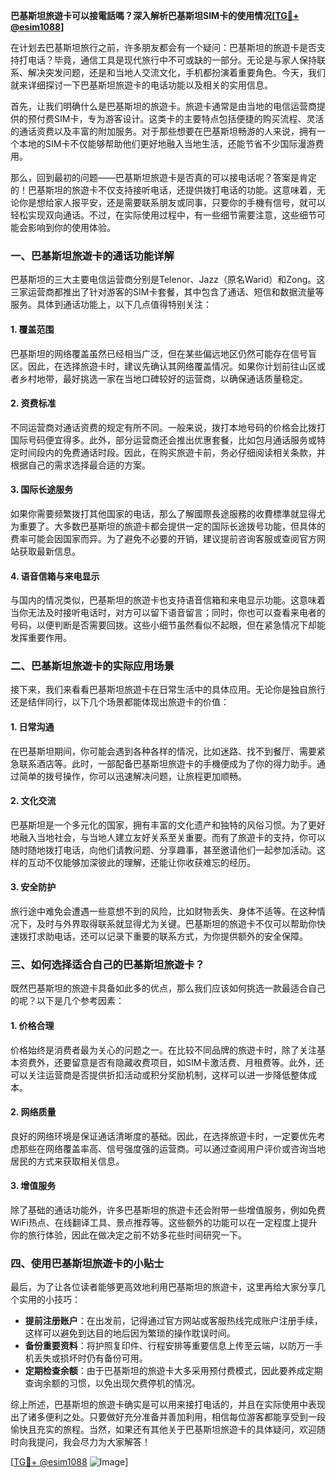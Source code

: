 **巴基斯坦旅遊卡可以接電話嗎？深入解析巴基斯坦SIM卡的使用情况[[TG💪+ @esim1088](https://t.me/s/esim1088)]**

在计划去巴基斯坦旅行之前，许多朋友都会有一个疑问：巴基斯坦的旅遊卡是否支持打电话？毕竟，通信工具是现代旅行中不可或缺的一部分。无论是与家人保持联系、解决突发问题，还是和当地人交流文化，手机都扮演着重要角色。今天，我们就来详细探讨一下巴基斯坦旅遊卡的电话功能以及相关的实用信息。

首先，让我们明确什么是巴基斯坦的旅遊卡。旅遊卡通常是由当地的电信运营商提供的预付费SIM卡，专为游客设计。这类卡的主要特点包括便捷的购买流程、灵活的通话资费以及丰富的附加服务。对于那些想要在巴基斯坦畅游的人来说，拥有一个本地的SIM卡不仅能够帮助他们更好地融入当地生活，还能节省不少国际漫游费用。

那么，回到最初的问题——巴基斯坦旅遊卡是否真的可以接电话呢？答案是肯定的！巴基斯坦的旅遊卡不仅支持接听电话，还提供拨打电话的功能。这意味着，无论你是想给家人报平安，还是需要联系朋友或同事，只要你的手機有信号，就可以轻松实现双向通话。不过，在实际使用过程中，有一些细节需要注意，这些细节可能会影响到你的使用体验。

### 一、巴基斯坦旅遊卡的通话功能详解

巴基斯坦的三大主要电信运营商分别是Telenor、Jazz（原名Warid）和Zong。这三家运营商都推出了针对游客的SIM卡套餐，其中包含了通话、短信和数据流量等服务。具体到通话功能上，以下几点值得特别关注：

#### 1. **覆盖范围**
巴基斯坦的网络覆盖虽然已经相当广泛，但在某些偏远地区仍然可能存在信号盲区。因此，在选择旅遊卡时，建议先确认其网络覆盖情况。如果你计划前往山区或者乡村地带，最好挑选一家在当地口碑较好的运营商，以确保通话质量稳定。

#### 2. **资费标准**
不同运营商对通话资费的规定有所不同。一般来说，拨打本地号码的价格会比拨打国际号码便宜得多。此外，部分运营商还会推出优惠套餐，比如包月通话服务或特定时间段内的免费通话时段。因此，在购买旅遊卡前，务必仔细阅读相关条款，并根据自己的需求选择最合适的方案。

#### 3. **国际长途服务**
如果你需要频繁拨打其他国家的电话，那么了解國際長途服務的收費標準就显得尤为重要了。大多数巴基斯坦的旅遊卡都会提供一定的国际长途拨号功能，但具体的费率可能会因国家而异。为了避免不必要的开销，建议提前咨询客服或查阅官方网站获取最新信息。

#### 4. **语音信箱与来电显示**
与国内的情况类似，巴基斯坦的旅遊卡也支持语音信箱和来电显示功能。这意味着当你无法及时接听电话时，对方可以留下语音留言；同时，你也可以查看来电者的号码，以便判断是否需要回拨。这些小细节虽然看似不起眼，但在紧急情况下却能发挥重要作用。

### 二、巴基斯坦旅遊卡的实际应用场景

接下来，我们来看看巴基斯坦旅遊卡在日常生活中的具体应用。无论你是独自旅行还是结伴同行，以下几个场景都能体现出旅遊卡的价值：

#### 1. **日常沟通**
在巴基斯坦期间，你可能会遇到各种各样的情况，比如迷路、找不到餐厅、需要紧急联系酒店等。此时，一部配备巴基斯坦旅遊卡的手機便成为了你的得力助手。通过简单的拨号操作，你可以迅速解决问题，让旅程更加顺畅。

#### 2. **文化交流**
巴基斯坦是一个多元化的国家，拥有丰富的文化遗产和独特的风俗习惯。为了更好地融入当地社会，与当地人建立友好关系至关重要。而有了旅遊卡的支持，你可以随时随地拨打电话，向他们请教问题、分享趣事，甚至邀请他们一起参加活动。这样的互动不仅能够加深彼此的理解，还能让你收获难忘的经历。

#### 3. **安全防护**
旅行途中难免会遭遇一些意想不到的风险，比如财物丢失、身体不适等。在这种情况下，及时与外界取得联系就显得尤为关键。巴基斯坦的旅遊卡不仅可以帮助你快速拨打求助电话，还可以记录下重要的联系方式，为你提供额外的安全保障。

### 三、如何选择适合自己的巴基斯坦旅遊卡？

既然巴基斯坦的旅遊卡具备如此多的优点，那么我们应该如何挑选一款最适合自己的呢？以下是几个参考因素：

#### 1. **价格合理**
价格始终是消费者最为关心的问题之一。在比较不同品牌的旅遊卡时，除了关注基本资费外，还要留意是否有隐藏收费项目，如SIM卡激活费、月租费等。此外，还可以关注运营商是否提供折扣活动或积分奖励机制，这样可以进一步降低整体成本。

#### 2. **网络质量**
良好的网络环境是保证通话清晰度的基础。因此，在选择旅遊卡时，一定要优先考虑那些在网络覆盖率高、信号强度强的运营商。可以通过查阅用户评价或咨询当地居民的方式来获取相关信息。

#### 3. **增值服务**
除了基础的通话功能外，许多巴基斯坦的旅遊卡还会附带一些增值服务，例如免费WiFi热点、在线翻译工具、景点推荐等。这些额外的功能可以在一定程度上提升你的旅行体验，因此在做决定之前不妨多花些时间研究一下。

### 四、使用巴基斯坦旅遊卡的小贴士

最后，为了让各位读者能够更高效地利用巴基斯坦的旅遊卡，这里再给大家分享几个实用的小技巧：

- **提前注册账户**：在出发前，记得通过官方网站或客服热线完成账户注册手续，这样可以避免到达目的地后因为繁琐的操作耽误时间。
- **备份重要资料**：将护照复印件、行程安排等重要信息上传至云端，以防万一手机丢失或损坏时仍有备份可用。
- **定期检查余额**：由于巴基斯坦的旅遊卡大多采用预付费模式，因此要养成定期查询余额的习惯，以免出现欠费停机的情况。

综上所述，巴基斯坦的旅遊卡确实是可以用来接打电话的，并且在实际使用中表现出了诸多便利之处。只要做好充分准备并善加利用，相信每位游客都能享受到一段愉快且充实的旅程。当然，如果还有其他关于巴基斯坦旅遊卡的具体疑问，欢迎随时向我提问，我会尽力为大家解答！

[[TG💪+ @esim1088](https://t.me/s/esim1088) ![Image](https://i.postimg.cc/4NQfJmqS/Snipaste-2025-05-13-00-14-12.png)]